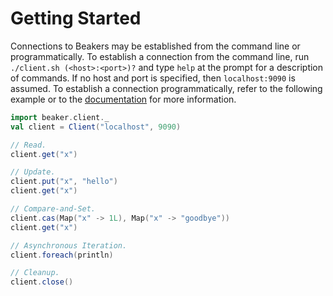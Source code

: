 # Getting Started
Connections to Beakers may be established from the command line or programmatically. To establish a
connection from the command line, run ```./client.sh (<host>:<port>)?``` and type ```help``` at the 
prompt for a description of commands. If no host and port is specified, then ```localhost:9090``` is 
assumed. To establish a connection programmatically, refer to the following example or to the 
[documentation][1] for more information.

```scala
import beaker.client._
val client = Client("localhost", 9090)

// Read.
client.get("x")

// Update.
client.put("x", "hello")
client.get("x")

// Compare-and-Set.
client.cas(Map("x" -> 1L), Map("x" -> "goodbye"))
client.get("x")

// Asynchronous Iteration.
client.foreach(println)

// Cleanup.
client.close()
```

[1]: http://www.javadoc.io/doc/com.madavan/beaker-client_2.12/1.0.3